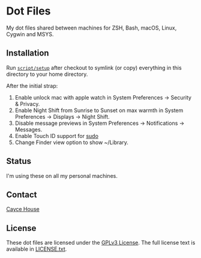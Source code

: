 # Dot Files

My dot files shared between machines for ZSH, Bash, macOS, Linux, Cygwin and MSYS.

## Installation

Run [`script/setup`](https://github.com/caycehouse/dotfiles/blob/master/script/setup)
after checkout to symlink (or copy) everything in this directory to your home directory.

After the initial strap:

1. Enable unlock mac with apple watch in System Preferences -> Security & Privacy.
2. Enable Night Shift from Sunrise to Sunset on max warmth in System Preferences -> Displays -> Night Shift.
3. Disable message previews in System Preferences -> Notifications -> Messages.
4. Enable Touch ID support for [sudo](https://www.imore.com/how-use-sudo-your-mac-touch-id)
5. Change Finder view option to show ~/Library.

## Status

I'm using these on all my personal machines.

## Contact

[Cayce House](mailto:cayce@caycehouse.com)

## License

These dot files are licensed under the [GPLv3 License](https://en.wikipedia.org/wiki/GNU_General_Public_License).
The full license text is available in [LICENSE.txt](https://github.com/caycehouse/dotfiles/blob/master/LICENSE.txt).
